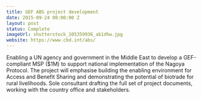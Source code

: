 ```yaml
---
title: GEF ABS project development
date: 2015-09-24 00:00:00 Z
layout: post
status: Complete
imageUrl: shutterstock_105359936_ab1dhw.jpg
website: https://www.cbd.int/abs/
---
```


Enabling a UN agency and government in the Middle East to develop a GEF-compliant MSP ($1M) to support national implementation of the Nagoya Protocol. The project will emphasise building the enabling environment for Access and Benefit Sharing and demonstrating the potential of biotrade for rural livelihoods. Sole consultant drafting the full set of project documents, working with the country office and stakeholders.
